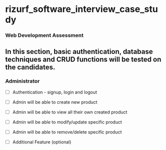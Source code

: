 # rizurf_software_interview_case_study

### Web Development Assessment 

## In this section, basic authentication, database techniques and CRUD functions will be tested on the candidates. 

### Administrator 
- [ ] Authentication  - signup, login and logout 
- [ ] Admin will be able to create new product 
- [ ] Admin will be able to view all their own created product 
- [ ] Admin will be able to modify/update specific product 
- [ ] Admin will be able to remove/delete specific product 
- [ ] Additional Feature (optional)


